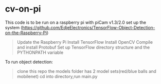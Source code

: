 # cv-on-pi
This code is to be run on a raspberry pi with piCam v1.3/2.0
set up the system (https://github.com/EdjeElectronics/TensorFlow-Object-Detection-on-the-Raspberry-Pi)
>Update the Raspberry Pi
>Install TensorFlow
>Install OpenCV
>Compile and install Protobuf
>Set up TensorFlow directory structure and the PYTHONPATH variable


To run object detection:
>clone this repo
>the models folder has 2 model sets(red/blue balls and mobilenet)
>cd into directory,run main.py
 
 
